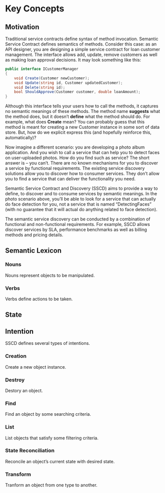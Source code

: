 # Key Concepts

## Motivation

Traditional service contracts define syntax of method invocation. Semantic Service Contract defines semantics of methods. Consider this case: as an API designer, you are designing a simple service contract for loan customer management. The interface allows add, update, remove customers as well as making loan approval decisions. It may look something like this:
```c#
public interface ICustomerManager
{
    void Create(Customer newCustomer);
    void Update(string id, Customer updatedCustomer);
    void Delete(string id);
    bool ShouldApprove(Customer customer, double loanAmount);
}
```
Although this interface tells your users how to call the methods, it captures no semantic meanings of these methods. The method name **suggests** what the method does, but it doesn’t **define** what the method should do. For example, what does **Create** mean? You can probably guess that this method is meant for creating a new Customer instance in some sort of data store. But, how do we explicit express this (and hopefully reinforce this, automatically)?

Now imagine a different scenario: you are developing a photo album application. And you wish to call a service that can help you to detect faces on user-uploaded photos. How do you find such as service? The short answer is – you can’t. There are no known mechanisms for you to discover a service by functional requirements. The existing service discovery solutions allow you to discover how to consumer services. They don’t allow you to find a service that can deliver the functionality you need. 

Semantic Service Contract and Discovery (SSCD) aims to provide a way to define, to discover and to consume services by semantic meanings. In the photo scenario above, you’ll be able to look for a service that can actually do face detection for you, not a service that is named “DetectingFaces” (with no guarantee that it will actual do anything related to face detection).

The semantic service discovery can be conducted by a combination of functional and non-functional requirements. For example, SSCD allows discover services by SLA, performance benchmarks as well as billing methods and pricing details. 

## Semantic Lexicon

### Nouns

Nouns represent objects to be manipulated.

### Verbs

Verbs define actions to be taken.   

## State

## Intention
SSCD defines several types of intentions.

### Creation
Create a new object instance.

### Destroy
Destory an object. 

### Find
Find an object by some searching criteria. 

### List
List objects that satisfy some filtering criteria. 

### State Reconciliation
Reconcile an object’s current state with desired state. 

### Transform
Tranform an object from one type to another.

